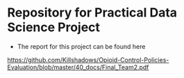 # Repository for Practical Data Science Project

- The report for this project can be found here

https://github.com/Killshadows/Opioid-Control-Policies-Evaluation/blob/master/40_docs/Final_Team2.pdf
